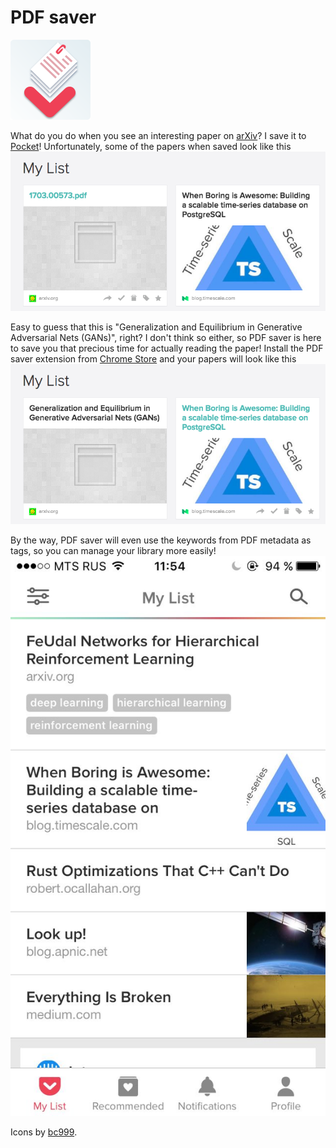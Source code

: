 PDF saver
=========
![Logo image](https://github.com/nkartashov/pdf-saver/raw/master/images/icon128.png "PDF saver")

What do you do when you see an interesting paper on [arXiv](https://arxiv.org)? I save it to [Pocket](https://getpocket.com/)!
Unfortunately, some of the papers when saved look like this
![Without PDF saver](https://github.com/nkartashov/pdf-saver/raw/master/images/screenshots/without_pdf_saver.png "1703... whaaat?")  


Easy to guess that this is "Generalization and Equilibrium in Generative Adversarial Nets (GANs)", right?
I don't think so either, so PDF saver is here to save you that precious time for actually reading the paper!
Install the PDF saver extension from [Chrome Store](https://chrome.google.com/webstore/detail/pdf-saver/nnopjfgdbhajdicjliimdmmgkkkljlnc) and your papers
will look like this
![With PDF saver](https://github.com/nkartashov/pdf-saver/raw/master/images/screenshots/with_pdf_saver.png "GANs, I know GANs!")  

By the way, PDF saver will even use the keywords from PDF metadata as tags, so you can manage your library more easily!
![Keywords as tags](https://github.com/nkartashov/pdf-saver/raw/master/images/screenshots/mobile_with_tags.jpg "Neat!")  

Icons by [bc999](https://www.behance.net/bc999).

